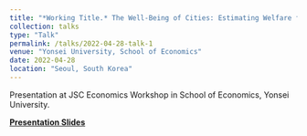 ```yaml
---
title: "*Working Title.* The Well-Being of Cities: Estimating Welfare from Internal Migration Flows across Korean Cities"
collection: talks
type: "Talk"
permalink: /talks/2022-04-28-talk-1
venue: "Yonsei University, School of Economics"
date: 2022-04-28
location: "Seoul, South Korea"
---
```


Presentation at JSC Economics Workshop in School of Economics, Yonsei University. 

[**Presentation Slides**](http://himakun.github.io/files/the-well-being-of-cities.pdf)
